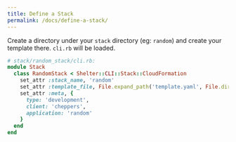 ```yaml
---
title: Define a Stack
permalink: /docs/define-a-stack/
---
```


Create a directory under your `stack` directory (eg: `random`)
and create your template there. `cli.rb` will be loaded.

```ruby
# stack/random_stack/cli.rb:
module Stack
  class RandomStack < Shelter::CLI::Stack::CloudFormation
    set_attr :stack_name, 'random'
    set_attr :template_file, File.expand_path('template.yaml', File.dirname(__FILE__))
    set_attr :meta, {
      type: 'development',
      client: 'cheppers',
      application: 'random'
    }
  end
end
```
